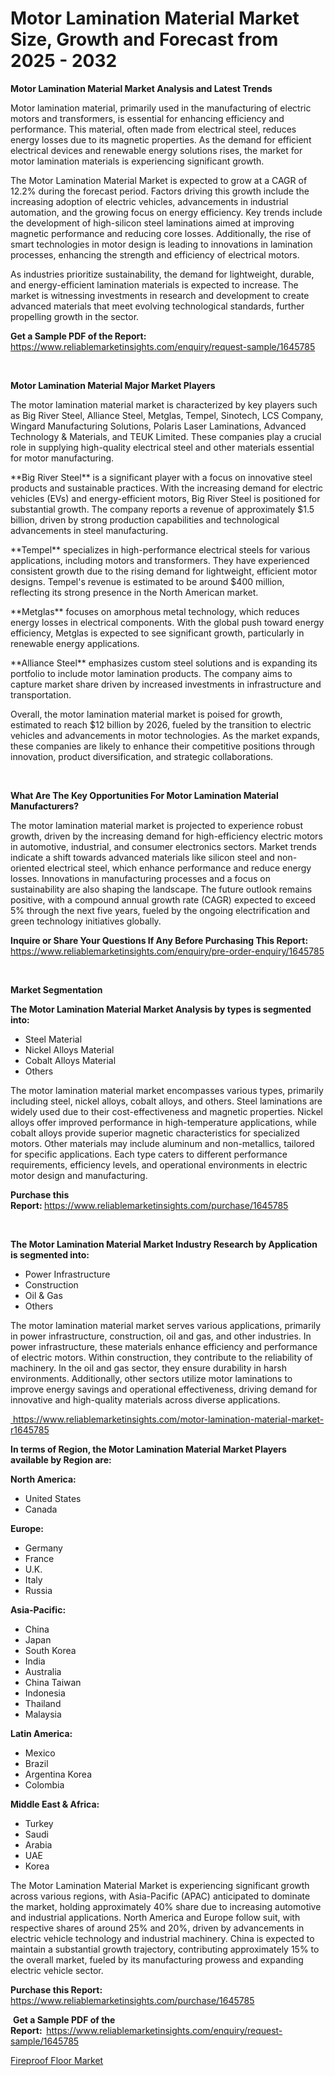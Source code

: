 <p><h1>Motor Lamination Material Market Size, Growth and Forecast from 2025 - 2032</h1></p><p><strong>Motor Lamination Material Market Analysis and Latest Trends</strong></p>
<p><p>Motor lamination material, primarily used in the manufacturing of electric motors and transformers, is essential for enhancing efficiency and performance. This material, often made from electrical steel, reduces energy losses due to its magnetic properties. As the demand for efficient electrical devices and renewable energy solutions rises, the market for motor lamination materials is experiencing significant growth.</p><p>The Motor Lamination Material Market is expected to grow at a CAGR of 12.2% during the forecast period. Factors driving this growth include the increasing adoption of electric vehicles, advancements in industrial automation, and the growing focus on energy efficiency. Key trends include the development of high-silicon steel laminations aimed at improving magnetic performance and reducing core losses. Additionally, the rise of smart technologies in motor design is leading to innovations in lamination processes, enhancing the strength and efficiency of electrical motors.</p><p>As industries prioritize sustainability, the demand for lightweight, durable, and energy-efficient lamination materials is expected to increase. The market is witnessing investments in research and development to create advanced materials that meet evolving technological standards, further propelling growth in the sector.</p></p>
<p><strong>Get a Sample PDF of the Report:&nbsp;</strong> <a href="https://www.reliablemarketinsights.com/enquiry/request-sample/1645785?utm_campaign=3317&utm_medium=2&utm_source=Github&utm_content=ia&utm_term=01042025&utm_id=motor-lamination-material">https://www.reliablemarketinsights.com/enquiry/request-sample/1645785</a></p>
<p>&nbsp;</p>
<p><strong>Motor Lamination Material Major Market Players</strong></p>
<p><p>The motor lamination material market is characterized by key players such as Big River Steel, Alliance Steel, Metglas, Tempel, Sinotech, LCS Company, Wingard Manufacturing Solutions, Polaris Laser Laminations, Advanced Technology & Materials, and TEUK Limited. These companies play a crucial role in supplying high-quality electrical steel and other materials essential for motor manufacturing.</p><p>**Big River Steel** is a significant player with a focus on innovative steel products and sustainable practices. With the increasing demand for electric vehicles (EVs) and energy-efficient motors, Big River Steel is positioned for substantial growth. The company reports a revenue of approximately $1.5 billion, driven by strong production capabilities and technological advancements in steel manufacturing.</p><p>**Tempel** specializes in high-performance electrical steels for various applications, including motors and transformers. They have experienced consistent growth due to the rising demand for lightweight, efficient motor designs. Tempel's revenue is estimated to be around $400 million, reflecting its strong presence in the North American market.</p><p>**Metglas** focuses on amorphous metal technology, which reduces energy losses in electrical components. With the global push toward energy efficiency, Metglas is expected to see significant growth, particularly in renewable energy applications. </p><p>**Alliance Steel** emphasizes custom steel solutions and is expanding its portfolio to include motor lamination products. The company aims to capture market share driven by increased investments in infrastructure and transportation.</p><p>Overall, the motor lamination material market is poised for growth, estimated to reach $12 billion by 2026, fueled by the transition to electric vehicles and advancements in motor technologies. As the market expands, these companies are likely to enhance their competitive positions through innovation, product diversification, and strategic collaborations.</p></p>
<p>&nbsp;</p>
<p><strong>What Are The Key Opportunities For Motor Lamination Material Manufacturers?</strong></p>
<p><p>The motor lamination material market is projected to experience robust growth, driven by the increasing demand for high-efficiency electric motors in automotive, industrial, and consumer electronics sectors. Market trends indicate a shift towards advanced materials like silicon steel and non-oriented electrical steel, which enhance performance and reduce energy losses. Innovations in manufacturing processes and a focus on sustainability are also shaping the landscape. The future outlook remains positive, with a compound annual growth rate (CAGR) expected to exceed 5% through the next five years, fueled by the ongoing electrification and green technology initiatives globally.</p></p>
<p><strong>Inquire or Share Your Questions If Any Before Purchasing This Report:</strong> <a href="https://www.reliablemarketinsights.com/enquiry/pre-order-enquiry/1645785?utm_campaign=3317&utm_medium=2&utm_source=Github&utm_content=ia&utm_term=01042025&utm_id=motor-lamination-material">https://www.reliablemarketinsights.com/enquiry/pre-order-enquiry/1645785</a></p>
<p>&nbsp;</p>
<p><strong>Market Segmentation</strong></p>
<p><strong>The Motor Lamination Material Market Analysis by types is segmented into:</strong></p>
<p><ul><li>Steel Material</li><li>Nickel Alloys Material</li><li>Cobalt Alloys Material</li><li>Others</li></ul></p>
<p><p>The motor lamination material market encompasses various types, primarily including steel, nickel alloys, cobalt alloys, and others. Steel laminations are widely used due to their cost-effectiveness and magnetic properties. Nickel alloys offer improved performance in high-temperature applications, while cobalt alloys provide superior magnetic characteristics for specialized motors. Other materials may include aluminum and non-metallics, tailored for specific applications. Each type caters to different performance requirements, efficiency levels, and operational environments in electric motor design and manufacturing.</p></p>
<p><strong>Purchase this Report:&nbsp;</strong><a href="https://www.reliablemarketinsights.com/purchase/1645785?utm_campaign=3317&utm_medium=2&utm_source=Github&utm_content=ia&utm_term=01042025&utm_id=motor-lamination-material">https://www.reliablemarketinsights.com/purchase/1645785</a></p>
<p>&nbsp;</p>
<p><strong>The Motor Lamination Material Market Industry Research by Application is segmented into:</strong></p>
<p><ul><li>Power Infrastructure</li><li>Construction</li><li>Oil & Gas</li><li>Others</li></ul></p>
<p><p>The motor lamination material market serves various applications, primarily in power infrastructure, construction, oil and gas, and other industries. In power infrastructure, these materials enhance efficiency and performance of electric motors. Within construction, they contribute to the reliability of machinery. In the oil and gas sector, they ensure durability in harsh environments. Additionally, other sectors utilize motor laminations to improve energy savings and operational effectiveness, driving demand for innovative and high-quality materials across diverse applications.</p></p>
<p><a href="https://www.reliablemarketinsights.com/motor-lamination-material-market-r1645785?utm_campaign=3317&utm_medium=2&utm_source=Github&utm_content=ia&utm_term=01042025&utm_id=motor-lamination-material">&nbsp;https://www.reliablemarketinsights.com/motor-lamination-material-market-r1645785</a></p>
<p><strong>In terms of Region, the Motor Lamination Material Market Players available by Region are:</strong></p>
<p>
    <p> <strong> North America: </strong>
        <ul>
            <li>United States</li>
            <li>Canada</li>
        </ul>
        </p> 
    <p> <strong> Europe: </strong>
        <ul>
            <li>Germany</li>
            <li>France</li>
            <li>U.K.</li>
            <li>Italy</li>
            <li>Russia</li>
        </ul>
        </p> 
    <p> <strong> Asia-Pacific: </strong>
        <ul>
            <li>China</li>
            <li>Japan</li>
            <li>South Korea</li>
            <li>India</li>
            <li>Australia</li>
            <li>China Taiwan</li>
            <li>Indonesia</li>
            <li>Thailand</li>
            <li>Malaysia</li>
        </ul>
        </p> 
    <p> <strong> Latin America: </strong>
        <ul>
            <li>Mexico</li>
            <li>Brazil</li>
            <li>Argentina Korea</li>
            <li>Colombia</li>
        </ul>
        </p> 
    <p> <strong> Middle East & Africa: </strong>
        <ul>
            <li>Turkey</li>
            <li>Saudi</li>
            <li>Arabia</li>
            <li>UAE</li>
            <li>Korea</li>
        </ul>
    </p>
    </p>
<p><p>The Motor Lamination Material Market is experiencing significant growth across various regions, with Asia-Pacific (APAC) anticipated to dominate the market, holding approximately 40% share due to increasing automotive and industrial applications. North America and Europe follow suit, with respective shares of around 25% and 20%, driven by advancements in electric vehicle technology and industrial machinery. China is expected to maintain a substantial growth trajectory, contributing approximately 15% to the overall market, fueled by its manufacturing prowess and expanding electric vehicle sector.</p></p>
<p><strong>Purchase this Report: </strong><a href="https://www.reliablemarketinsights.com/purchase/1645785?utm_campaign=3317&utm_medium=2&utm_source=Github&utm_content=ia&utm_term=01042025&utm_id=motor-lamination-material">https://www.reliablemarketinsights.com/purchase/1645785</a></p>
<p>&nbsp;<strong>Get a Sample PDF of the Report:&nbsp;&nbsp;</strong><a href="https://www.reliablemarketinsights.com/enquiry/request-sample/1645785?utm_campaign=3317&utm_medium=2&utm_source=Github&utm_content=ia&utm_term=01042025&utm_id=motor-lamination-material">https://www.reliablemarketinsights.com/enquiry/request-sample/1645785</a></p>
<p><strong></strong></p>
<p><p><a href="https://github.com/samesdufloiw/Market-Research-Report-List-1/blob/main/fireproof-floor-market.md?utm_campaign=3317&utm_medium=2&utm_source=Github&utm_content=ia&utm_term=01042025&utm_id=motor-lamination-material">Fireproof Floor Market</a></p></p>